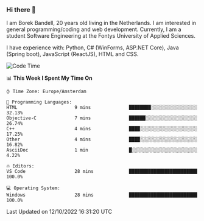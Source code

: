### Hi there 👋

I am Borek Bandell, 20 years old living in the Netherlands. I am interested in general programming/coding and web development. Currently, I am a student Software Engineering at the Fontys University of Applied Sciences.

I have experience with: Python, C# (WinForms, ASP.NET Core), Java (Spring boot), JavaScript (ReactJS), HTML and CSS.

<!--START_SECTION:waka-->
![Code Time](http://img.shields.io/badge/Code%20Time-239%20hrs%2058%20mins-blue)

📊 **This Week I Spent My Time On** 

```text
⌚︎ Time Zone: Europe/Amsterdam

💬 Programming Languages: 
HTML                     9 mins              ████████░░░░░░░░░░░░░░░░░   32.13% 
Objective-C              7 mins              ██████░░░░░░░░░░░░░░░░░░░   26.74% 
C++                      4 mins              ████░░░░░░░░░░░░░░░░░░░░░   17.25% 
Other                    4 mins              ████░░░░░░░░░░░░░░░░░░░░░   16.82% 
AsciiDoc                 1 min               █░░░░░░░░░░░░░░░░░░░░░░░░   4.22%

🔥 Editors: 
VS Code                  28 mins             █████████████████████████   100.0%

💻 Operating System: 
Windows                  28 mins             █████████████████████████   100.0%

```


 Last Updated on 12/10/2022 16:31:20 UTC
<!--END_SECTION:waka-->

<!--**tcBorek2002/tcBorek2002** is a ✨ _special_ ✨ repository because its `README.md` (this file) appears on your GitHub profile.

Here are some ideas to get you started:

- 🔭 I’m currently working on ...
- 🌱 I’m currently learning ...
- 👯 I’m looking to collaborate on ...
- 🤔 I’m looking for help with ...
- 💬 Ask me about ...
- 📫 How to reach me: ...
- 😄 Pronouns: ...
- ⚡ Fun fact: ...
-->

